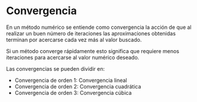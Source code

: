 <h1>Convergencia</h1>

En un método numérico se entiende como convergencia la acción de que al realizar un buen número
de iteraciones las aproximaciones obtenidas terminan por acercarse cada vez más al valor buscado.

Si un método converge rápidamente esto significa que requiere menos iteraciones para acercarse al
valor numérico deseado.

Las convergencias se pueden dividir en:

<ul>
    <li>Convergencia de orden 1: Convergencia lineal</li>
    <li>Convergencia de orden 2: Convergencia cuadrática</li>
    <li>Convergencia de orden 3: Convergencia cúbica</li>
</ul>